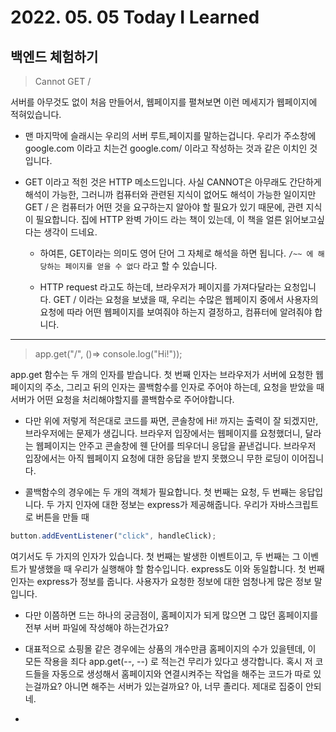 # 2022. 05. 05 Today I Learned

## 백엔드 체험하기

> Cannot GET /

서버를 아무것도 없이 처음 만들어서, 웹페이지를 펼쳐보면 이런 메세지가 웹페이지에 적혀있습니다.

- 맨 마지막에 슬래시는 우리의 서버 루트,페이지를 말하는겁니다. 우리가 주소창에 google.com 이라고 치는건 google.com/ 이라고 작성하는 것과 같은 이치인 것입니다.

- GET 이라고 적힌 것은 HTTP 메소드입니다. 사실 CANNOT은 아무래도 간단하게 해석이 가능한, 그러니까 컴퓨터와 관련된 지식이 없어도 해석이 가능한 일이지만 GET / 은 컴퓨터가 어떤 것을 요구하는지 알아야 할 필요가 있기 때문에, 관련 지식이 필요합니다. 집에 HTTP 완벽 가이드 라는 책이 있는데, 이 책을 얼른 읽어보고싶다는 생각이 드네요.

  - 하여튼, GET이라는 의미도 영어 단어 그 자체로 해석을 하면 됩니다. `/~~ 에 해당하는 페이지를 얻을 수 없다` 라고 할 수 있습니다.

  - HTTP request 라고도 하는데, 브라우저가 페이지를 가져다달라는 요청입니다. GET / 이라는 요청을 보냈을 때, 우리는 수많은 웹페이지 중에서 사용자의 요청에 따라 어떤 웹페이지를 보여줘야 하는지 결정하고, 컴퓨터에 알려줘야 합니다.

---

> app.get("/", ()=> console.log("Hi!"));

app.get 함수는 두 개의 인자를 받습니다. 첫 번째 인자는 브라우저가 서버에 요청한 웹페이지의 주소, 그리고 뒤의 인자는 콜백함수를 인자로 주어야 하는데, 요청을 받았을 때 서버가 어떤 요청을 처리해야할지를 콜백함수로 주어야합니다.

- 다만 위에 저렇게 적은대로 코드를 짜면, 콘솔창에 Hi! 까지는 출력이 잘 되겠지만, 브라우저에는 문제가 생깁니다. 브라우저 입장에서는 웹페이지를 요청했더니, 달라는 웹페이지는 안주고 콘솔창에 웬 단어를 띄우더니 응답을 끝낸겁니다. 브라우저 입장에서는 아직 웹페이지 요청에 대한 응답을 받지 못했으니 무한 로딩이 이어집니다.

- 콜백함수의 경우에는 두 개의 객체가 필요합니다. 첫 번째는 요청, 두 번째는 응답입니다. 두 가지 인자에 대한 정보는 express가 제공해줍니다. 우리가 자바스크립트로 버튼을 만들 때

```js
button.addEventListener("click", handleClick);
```

여기서도 두 가지의 인자가 있습니다. 첫 번째는 발생한 이벤트이고, 두 번째는 그 이벤트가 발생했을 때 우리가 실행해야 할 함수입니다. express도 이와 동일합니다. 첫 번째 인자는 express가 정보를 줍니다. 사용자가 요청한 정보에 대한 엄청나게 많은 정보 말입니다.

- 다만 이쯤하면 드는 하나의 궁금점이, 홈페이지가 되게 많으면 그 많던 홈페이지를 전부 서버 파일에 작성해야 하는건가요?

- 대표적으로 쇼핑몰 같은 경우에는 상품의 개수만큼 홈페이지의 수가 있을텐데, 이 모든 작용을 죄다 app.get(--, --) 로 적는건 무리가 있다고 생각합니다. 혹시 저 코드들을 자동으로 생성해서 홈페이지와 연결시켜주는 작업을 해주는 코드가 따로 있는걸까요? 아니면 해주는 서버가 있는걸까요? 아, 너무 졸리다. 제대로 집중이 안되네.

-
